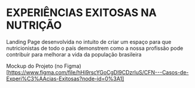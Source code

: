 # EXPERIÊNCIAS EXITOSAS NA NUTRIÇÃO

Landing Page desenvolvida no intuito de criar um espaço para que nutricionistas de todo o país demonstrem como a nossa profissão pode contribuir para melhorar a vida da população brasileira

Mockup do Projeto (no Figma)[https://www.figma.com/file/hHi9rscYGoCgDl9CDzrluS/CFN---Casos-de-Experi%C3%AAcias-Exitosas?node-id=0%3A1]

